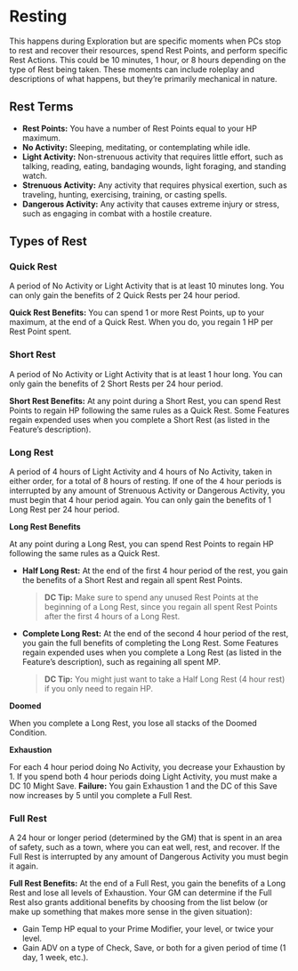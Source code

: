# Resting

This happens during Exploration but are specific moments
when PCs stop to rest and recover their resources, spend
Rest Points, and perform specific Rest Actions. This could
be 10 minutes, 1 hour, or 8 hours depending on the type
of Rest being taken. These moments can include roleplay
and descriptions of what happens, but they’re primarily
mechanical in nature.

## Rest Terms

* **Rest Points:** You have a number of Rest Points equal to your
HP maximum.
* **No Activity:** Sleeping, meditating, or contemplating while
idle.
* **Light Activity:** Non-strenuous activity that requires little
effort, such as talking, reading, eating, bandaging wounds,
light foraging, and standing watch.
* **Strenuous Activity:** Any activity that requires physical
exertion, such as traveling, hunting, exercising, training, or
casting spells.
* **Dangerous Activity:** Any activity that causes extreme
injury or stress, such as engaging in combat with a hostile
creature.

## Types of Rest

### Quick Rest

A period of No Activity or Light Activity that is at least
10 minutes long. You can only gain the benefits of 2 Quick
Rests per 24 hour period.

**Quick Rest Benefits:** You can spend 1 or more Rest Points,
up to your maximum, at the end of a Quick Rest. When you
do, you regain 1 HP per Rest Point spent.

### Short Rest

A period of No Activity or Light Activity that is at least 1
hour long. You can only gain the benefits of 2 Short Rests
per 24 hour period.

**Short Rest Benefits:** At any point during a Short Rest, you
can spend Rest Points to regain HP following the same
rules as a Quick Rest. Some Features regain expended uses
when you complete a Short Rest (as listed in the Feature’s
description).

### Long Rest

A period of 4 hours of Light Activity and 4 hours of No
Activity, taken in either order, for a total of 8 hours of
resting. If one of the 4 hour periods is interrupted by any
amount of Strenuous Activity or Dangerous Activity, you
must begin that 4 hour period again. You can only gain the
benefits of 1 Long Rest per 24 hour period.

**Long Rest Benefits**

At any point during a Long Rest, you can spend Rest Points
to regain HP following the same rules as a Quick Rest.

* **Half Long Rest:** At the end of the first 4 hour period of the
rest, you gain the benefits of a Short Rest and regain all
spent Rest Points.

    > **DC Tip:** Make sure to spend any unused Rest Points at the
beginning of a Long Rest, since you regain all spent Rest
Points after the first 4 hours of a Long Rest.

* **Complete Long Rest:** At the end of the second 4 hour period
of the rest, you gain the full benefits of completing the
Long Rest. Some Features regain expended uses when you
complete a Long Rest (as listed in the Feature’s description),
such as regaining all spent MP.

    > **DC Tip:** You might just want to take a Half Long Rest (4 hour
rest) if you only need to regain HP.

**Doomed**

When you complete a Long Rest, you lose all stacks of the
Doomed Condition.

**Exhaustion**

For each 4 hour period doing No Activity, you decrease
your Exhaustion by 1. If you spend both 4 hour periods
doing Light Activity, you must make a DC 10 Might Save.
**Failure:** You gain Exhaustion 1 and the DC of this Save
now increases by 5 until you complete a Full Rest.

### Full Rest

A 24 hour or longer period (determined by the GM) that
is spent in an area of safety, such as a town, where you can
eat well, rest, and recover. If the Full Rest is interrupted by
any amount of Dangerous Activity you must begin it again.

**Full Rest Benefits:** At the end of a Full Rest, you gain the
benefits of a Long Rest and lose all levels of Exhaustion.
Your GM can determine if the Full Rest also grants
additional benefits by choosing from the list below (or make
up something that makes more sense in the given situation):

* Gain Temp HP equal to your Prime Modifier, your level,
or twice your level.
* Gain ADV on a type of Check, Save, or both for a given
period of time (1 day, 1 week, etc.).
